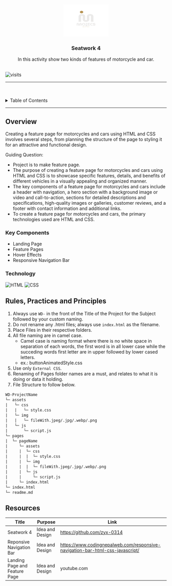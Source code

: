 <a name="readme-top">

<br/>

<br />
<div align="center">
  <a href="https://github.com/Seanmojica17">
    <img src="./assets/img/Brown Simple Interior Furniture Initial Logo.png" alt="Mojics" width="140" height="100">
  </a>

  <h3 align="center">Seatwork 4</h3>
</div>

<div align="center">
  In this activity show two kinds of features of motorcycle and car.
</div>

<br />

![visits](https://visit-counter.vercel.app/counter.png?page=https%3A%2F%2Fgithub.com%2FSeanmojica17%2FWD-Seatwork.4&s=42&c=ff0026&bg=00000000&no=1&ff=electrolize&tb=&ta=)

---

<br />
<br />


<details>
  <summary>Table of Contents</summary>
  <ol>
    <li>
      <a href="#overview">Overview</a>
      <ol>
        <li>
          <a href="#key-components">Key Components</a>
        </li>
        <li>
          <a href="#technology">Technology</a>
        </li>
      </ol>
    </li>
    <li>
      <a href="#rule,-practices-and-principles">Rules, Practices and Principles</a>
    </li>
    <li>
      <a href="#resources">Resources</a>
    </li>
  </ol>
</details>

---

## Overview
Creating a feature page for motorcycles and cars using HTML and CSS involves several steps, from planning the structure of the page to styling it for an attractive and functional design.

Guiding Question:
- Project is to make feature page.
- The purpose of creating a feature page for motorcycles and cars using HTML and CSS is to showcase specific features, details, and benefits of different vehicles in a visually appealing and    organized manner.
- The key components of a feature page for motorcycles and cars include a header with navigation, a hero section with a background image or video and call-to-action, sections for detailed descriptions and specifications, high-quality images or galleries, customer reviews, and a footer with contact information and additional links.
- To create a feature page for motorcycles and cars, the primary technologies used are HTML and CSS.

### Key Components
- Landing Page
- Feature Pages
- Hover Effects
- Responsive Navigation Bar

### Technology
<!-- TODO: List of Technology Used -->
![HTML](https://img.shields.io/badge/HTML-E34F26?style=for-the-badge&logo=html5&logoColor=white)
![CSS](https://img.shields.io/badge/CSS-1572B6?style=for-the-badge&logo=css3&logoColor=white)

## Rules, Practices and Principles
1. Always use `WD-` in the front of the Title of the Project for the Subject followed by your custom naming.
2. Do not rename any .html files; always use `index.html` as the filename.
3. Place Files in their respective folders.
4. All file naming are in camel case.
   - Camel case is naming format where there is no white space in separation of each words, the first word is in all lower case while the succeding words first letter are in upper followed by lower cased letters.
   - ex.: buttonAnimatedStyle.css
5. Use only `External CSS`.
6. Renaming of Pages folder names are a must, and relates to what it is doing or data it holding.
7. File Structure to follow below.

```
WD-ProjectName
└─ assets
|   └─ css
|   |   └─ style.css
|   └─ img
|   |   └─ fileWith.jpeg/.jpg/.webp/.png
|   └─ js
|       └─ script.js
└─ pages
|  └─ pageName
|     └─ assets
|     |  └─ css
|     |  |  └─ style.css
|     |  └─ img
|     |  |  └─ fileWith.jpeg/.jpg/.webp/.png
|     |  └─ js
|     |     └─ script.js
|     └─ index.html
└─ index.html
└─ readme.md
```

## Resources

<!-- TODO: Add References -->
| Title | Purpose | Link |
|-|-|-|
| Seatwork 4 | Idea and Design | https://github.com/zyx-0314 |
| Reponsive Navigation Bar | Idea and Design | https://www.codingnepalweb.com/responsive-navigation-bar-html-css-javascript/ |
| Landing Page and Feature Page | Idea and Design | youtube.com |
